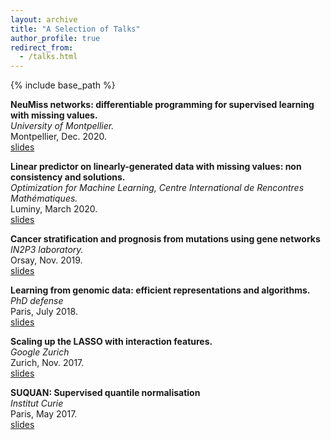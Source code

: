 ```yaml
---
layout: archive
title: "A Selection of Talks"
author_profile: true
redirect_from:
  - /talks.html
---
```


{% include base_path %}

**NeuMiss networks: differentiable programming for supervised learning with missing values.**  
*University of Montpellier.*  
Montpellier, Dec. 2020.  
[slides](files/20201207_Montpellier_NeuMiss.pdf)

**Linear predictor on linearly-generated data with missing values: non consistency and solutions.**  
*Optimization for Machine Learning, Centre International de Rencontres Mathématiques.*  
Luminy, March 2020.  
[slides](files/20200309_AIstats2020_CIRM.pdf)

**Cancer stratification and prognosis from mutations using gene networks**  
*IN2P3 laboratory.*  
Orsay, Nov. 2019.  
[slides](files/20191126_LAL.pdf)

**Learning from genomic data: efficient representations and algorithms.**  
*PhD defense*  
Paris, July 2018.  
[slides](files/20180703_defense.pdf)

**Scaling up the LASSO with interaction features.**  
*Google Zurich*  
Zurich, Nov. 2017.  
[slides](files/20171107_Google.pdf)

**SUQUAN: Supervised quantile normalisation**  
*Institut Curie*  
Paris, May 2017.  
[slides](files/20170328_CBIO_meeting.pdf)